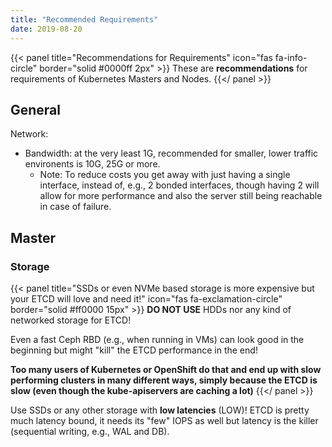```yaml
---
title: "Recommended Requirements"
date: 2019-08-20
---
```


{{< panel title="Recommendations for Requirements" icon="fas fa-info-circle" border="solid #0000ff 2px" >}}
These are **recommendations** for requirements of Kubernetes Masters and Nodes.
{{</ panel >}}

## General

Network:

* Bandwidth: at the very least 1G, recommended for smaller, lower traffic environents is 10G, 25G or more.
  * Note: To reduce costs you get away with just having a single interface, instead of, e.g., 2 bonded interfaces, though having 2 will allow for more performance and also the server still being reachable in case of failure.

## Master

### Storage

{{< panel title="SSDs or even NVMe based storage is more expensive but your ETCD will love and need it!" icon="fas fa-exclamation-circle" border="solid #ff0000 15px" >}}
**DO NOT USE** HDDs nor any kind of networked storage for ETCD!

Even a fast Ceph RBD (e.g., when running in VMs) can look good in the beginning but might "kill" the ETCD performance in the end!

**Too many users of Kubernetes or OpenShift do that and end up with slow performing clusters in many different ways, simply because the ETCD is slow (even though the kube-apiservers are caching a lot)**
{{</ panel >}}

Use SSDs or any other storage with **low latencies** (LOW)! ETCD is pretty much latency bound, it needs its "few" IOPS as well but latency is the killer (sequential writing, e.g., WAL and DB).
